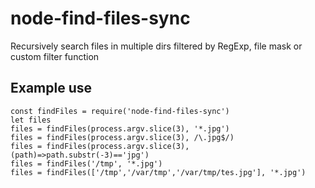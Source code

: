 # node-find-files-sync
Recursively search files in multiple dirs filtered by RegExp, file mask or custom filter function

## Example use
```
const findFiles = require('node-find-files-sync')
let files
files = findFiles(process.argv.slice(3), '*.jpg')
files = findFiles(process.argv.slice(3), /\.jpg$/)
files = findFiles(process.argv.slice(3), (path)=>path.substr(-3)=='jpg')
files = findFiles('/tmp', '*.jpg')
files = findFiles(['/tmp','/var/tmp','/var/tmp/tes.jpg'], '*.jpg')
```
